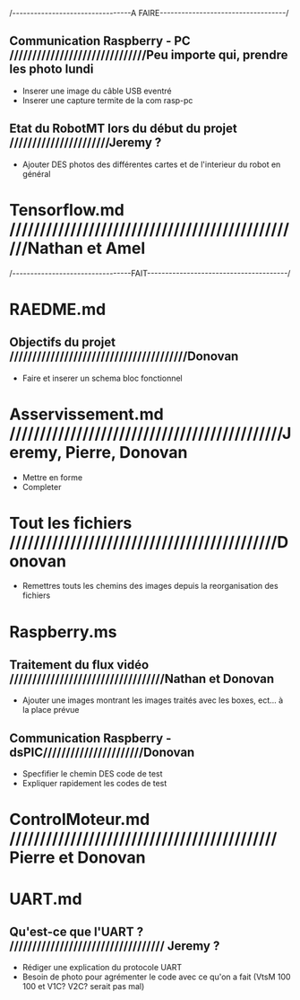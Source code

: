 ﻿/---------------------------------A FAIRE-----------------------------------/

## Communication Raspberry - PC //////////////////////////////Peu importe qui, prendre les photo lundi
- Inserer une image du câble USB eventré
- Inserer une capture termite de la com rasp-pc

## Etat du RobotMT lors du début du projet 	//////////////////////Jeremy ?
- Ajouter DES photos des différentes cartes et de l'interieur du robot en général

# Tensorflow.md /////////////////////////////////////////////////Nathan et Amel


/---------------------------------FAIT---------------------------------------/

# RAEDME.md
## Objectifs du projet ///////////////////////////////////////Donovan
- Faire et inserer un schema bloc fonctionnel 

# Asservissement.md /////////////////////////////////////////////Jeremy, Pierre, Donovan
- Mettre en forme
- Completer

# Tout les fichiers ////////////////////////////////////////////Donovan
- Remettres touts les chemins des images depuis la reorganisation des fichiers

# Raspberry.ms
## Traitement du flux vidéo //////////////////////////////////Nathan et Donovan
- Ajouter une images montrant les images traités avec les boxes, ect... à la place prévue

## Communication Raspberry - dsPIC//////////////////////Donovan
- Specfifier le chemin DES code de test
- Expliquer rapidement les codes de test

# ControlMoteur.md //////////////////////////////////////////// Pierre et Donovan

# UART.md
## Qu'est-ce que l'UART ? ////////////////////////////////// Jeremy ?
- Rédiger une explication du protocole UART
- Besoin de photo pour agrémenter le code avec ce qu'on a fait (VtsM 100 100 et V1C? V2C? serait pas mal)





